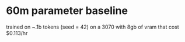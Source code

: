 # 60m parameter baseline
trained on ~.1b tokens (seed = 42) on a 3070 with 8gb of vram that cost $0.113/hr